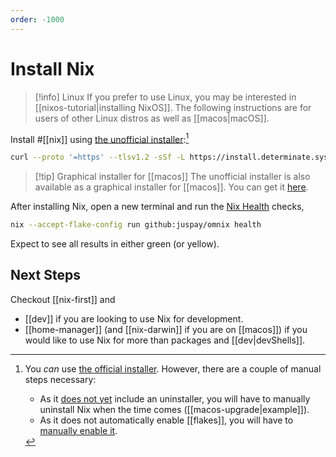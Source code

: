 ```yaml
---
order: -1000
---
```


# Install Nix


>[!info] Linux
> If you prefer to use Linux, you may be interested in [[nixos-tutorial|installing NixOS]]. The following instructions are for users of other Linux distros as well as [[macos|macOS]].

Install #[[nix]] using [the unofficial installer](https://github.com/DeterminateSystems/nix-installer#the-determinate-nix-installer):[^official]

```sh
curl --proto '=https' --tlsv1.2 -sSf -L https://install.determinate.systems/nix | sh -s -- install
```

> [!tip] Graphical installer for [[macos]]
> The unofficial installer is also available as a graphical installer for [[macos]]. You can get it [here](https://determinate.systems/posts/graphical-nix-installer).

After installing Nix, open a new terminal and run the [Nix Health](https://github.com/juspay/nix-health) checks,

```sh
nix --accept-flake-config run github:juspay/omnix health
```

Expect to see all results in either green (or yellow).

## Next Steps

Checkout [[nix-first]] and 

- [[dev]] if you are looking to use Nix for development.
- [[home-manager]] (and [[nix-darwin]] if you are on [[macos]]) if you would like to use Nix for more than packages and [[dev|devShells]].

[^official]: You *can* use [the official installer](https://nixos.org/download). However, there are a couple of manual steps necessary:
    - As it [does not yet](https://discourse.nixos.org/t/anyone-up-for-picking-at-some-nix-onboarding-improvements/13152/4) include an uninstaller, you will have to manually uninstall Nix when the time comes ([[macos-upgrade|example]]). 
    - As it does not automatically enable [[flakes]], you will have to [manually enable it](https://nixos.wiki/wiki/Flakes).
